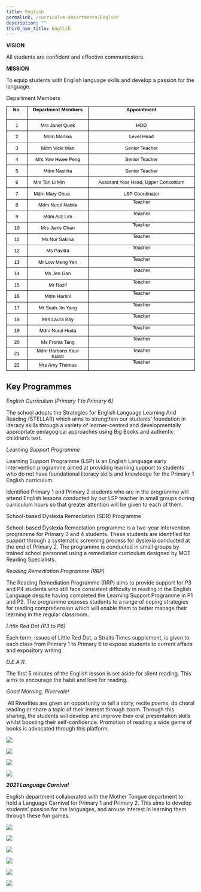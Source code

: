 ```yaml
---
title: English
permalink: /curriculum-departments/English
description: ""
third_nav_title: English
---
```

**VISION**  

All students are confident and effective communicators.

**MISSION**  

To equip students with English language skills and develop a passion for the language.

Department Members

<table style="margin: 0px; outline: 0px; padding: 0px; border-collapse: collapse; max-width: 100%;" width="0" cellpadding="0" cellspacing="0" border="0" class="MsoNormalTable"><tbody style="margin: 0px; outline: 0px; padding: 0px;"><tr style="margin: 0px; outline: 0px; padding: 0px; height: 25.5pt;"><td style="margin: 0px; outline: 0px; padding: 0in 5.4pt; width: 39.25pt; border: 1pt solid black; height: 25.5pt;" valign="top" width="52"><p style="margin: 0in 0in 0.0001pt; outline: 0px; padding: 0px; line-height: normal; color: rgb(0, 0, 0); font-family: Helvetica; font-size: 13px; text-align: center; text-indent: -0.1pt;" align="center" class="MsoNormal"><font style="margin: 0px; outline: 0px; padding: 0px;" face="arial, sans-serif" size="2"><b style="margin: 0px; outline: 0px; padding: 0px;">No.</b></font></p></td><td style="margin: 0px; outline: 0px; padding: 0in 5.4pt; width: 145.6pt; border-top: 1pt solid black; border-right: 1pt solid black; border-bottom: 1pt solid black; border-image: initial; border-left: none; height: 25.5pt;" valign="top" width="194"><p style="margin: 0in 0in 0.0001pt; outline: 0px; padding: 0px; line-height: normal; color: rgb(0, 0, 0); font-family: Helvetica; font-size: 13px; text-align: center; text-indent: -0.1pt;" align="center" class="MsoNormal"><font style="margin: 0px; outline: 0px; padding: 0px;" face="arial, sans-serif" size="2"><b style="margin: 0px; outline: 0px; padding: 0px;">Department Members</b></font></p></td><td style="margin: 0px; outline: 0px; padding: 0in 5.4pt; width: 288.1pt; border-top: 1pt solid black; border-right: 1pt solid black; border-bottom: 1pt solid black; border-image: initial; border-left: none; height: 25.5pt;" valign="top" width="384"><p style="margin: 0in 0in 0.0001pt; outline: 0px; padding: 0px; line-height: normal; color: rgb(0, 0, 0); font-family: Helvetica; font-size: 13px; text-align: center; text-indent: -0.1pt;" align="center" class="MsoNormal"><font style="margin: 0px; outline: 0px; padding: 0px;" face="arial, sans-serif" size="2"><b style="margin: 0px; outline: 0px; padding: 0px;">Appointment</b></font></p></td></tr><tr style="margin: 0px; outline: 0px; padding: 0px; height: 22.9pt;"><td style="margin: 0px; outline: 0px; padding: 0in 5.4pt; width: 39.25pt; border-right: 1pt solid black; border-bottom: 1pt solid black; border-left: 1pt solid black; border-image: initial; border-top: none; height: 22.9pt;" width="52"><p style="margin: 0in 0in 0.0001pt; outline: 0px; padding: 0px; line-height: normal; color: rgb(0, 0, 0); font-family: Helvetica; font-size: 13px; text-align: center; text-indent: -0.1pt;" align="center" class="MsoNormal"><font style="margin: 0px; outline: 0px; padding: 0px;" face="arial, sans-serif" size="2">1</font></p></td><td style="margin: 0px; outline: 0px; padding: 0in 5.4pt; width: 145.6pt; border-top: none; border-left: none; border-bottom: 1pt solid black; border-right: 1pt solid black; height: 22.9pt;" width="194"><p style="margin: 0in 0in 0.0001pt; outline: 0px; padding: 0px; line-height: normal; color: rgb(0, 0, 0); font-family: Helvetica; font-size: 13px; text-align: center; text-indent: -0.1pt;" align="center" class="MsoNormal"><font style="margin: 0px; outline: 0px; padding: 0px;" face="arial, sans-serif" size="2">Mrs Janet Quek</font></p></td><td style="margin: 0px; outline: 0px; padding: 0in 5.4pt; width: 288.1pt; border-top: none; border-left: none; border-bottom: 1pt solid black; border-right: 1pt solid black; height: 22.9pt;" width="384"><p style="margin: 0in 0in 0.0001pt; outline: 0px; padding: 0px; line-height: normal; color: rgb(0, 0, 0); font-family: Helvetica; font-size: 13px; text-align: center; text-indent: -0.1pt;" align="center" class="MsoNormal"><font style="margin: 0px; outline: 0px; padding: 0px;" face="arial, sans-serif" size="2">HOD</font></p></td></tr><tr style="margin: 0px; outline: 0px; padding: 0px; height: 22.9pt;"><td style="margin: 0px; outline: 0px; padding: 0in 5.4pt; width: 39.25pt; border-right: 1pt solid black; border-bottom: 1pt solid black; border-left: 1pt solid black; border-image: initial; border-top: none; height: 22.9pt;" width="52"><p style="margin: 0in 0in 0.0001pt; outline: 0px; padding: 0px; line-height: normal; color: rgb(0, 0, 0); font-family: Helvetica; font-size: 13px; text-align: center; text-indent: -0.1pt;" align="center" class="MsoNormal"><font style="margin: 0px; outline: 0px; padding: 0px;" face="arial, sans-serif" size="2">2</font></p></td><td style="margin: 0px; outline: 0px; padding: 0in 5.4pt; width: 145.6pt; border-top: none; border-left: none; border-bottom: 1pt solid black; border-right: 1pt solid black; height: 22.9pt;" width="194"><p style="margin: 0in 0in 0.0001pt; outline: 0px; padding: 0px; line-height: normal; color: rgb(0, 0, 0); font-family: Helvetica; font-size: 13px; text-align: center; text-indent: -0.1pt;" align="center" class="MsoNormal"><font style="margin: 0px; outline: 0px; padding: 0px;" face="arial, sans-serif" size="2">Mdm Marlina</font></p></td><td style="margin: 0px; outline: 0px; padding: 0in 5.4pt; width: 288.1pt; border-top: none; border-left: none; border-bottom: 1pt solid black; border-right: 1pt solid black; height: 22.9pt;" width="384"><p style="margin: 0in 0in 0.0001pt; outline: 0px; padding: 0px; line-height: normal; color: rgb(0, 0, 0); font-family: Helvetica; font-size: 13px; text-align: center; text-indent: -0.1pt;" align="center" class="MsoNormal"><font style="margin: 0px; outline: 0px; padding: 0px;" face="arial, sans-serif" size="2">Level Head</font></p></td></tr><tr style="margin: 0px; outline: 0px; padding: 0px; height: 22.9pt;"><td style="margin: 0px; outline: 0px; padding: 0in 5.4pt; width: 39.25pt; border-right: 1pt solid black; border-bottom: 1pt solid black; border-left: 1pt solid black; border-image: initial; border-top: none; height: 22.9pt;" width="52"><p style="margin: 0in 0in 0.0001pt; outline: 0px; padding: 0px; line-height: normal; color: rgb(0, 0, 0); font-family: Helvetica; font-size: 13px; text-align: center; text-indent: -0.1pt;" align="center" class="MsoNormal"><font style="margin: 0px; outline: 0px; padding: 0px;" face="arial, sans-serif" size="2">3</font></p></td><td style="margin: 0px; outline: 0px; padding: 0in 5.4pt; width: 145.6pt; border-top: none; border-left: none; border-bottom: 1pt solid black; border-right: 1pt solid black; height: 22.9pt;" width="194"><p style="margin: 0in 0in 0.0001pt; outline: 0px; padding: 0px; line-height: normal; color: rgb(0, 0, 0); font-family: Helvetica; font-size: 13px; text-align: center; text-indent: -0.1pt;" align="center" class="MsoNormal"><font style="margin: 0px; outline: 0px; padding: 0px;" face="arial, sans-serif" size="2">Mdm Vicki Wan</font></p></td><td style="margin: 0px; outline: 0px; padding: 0in 5.4pt; width: 288.1pt; border-top: none; border-left: none; border-bottom: 1pt solid black; border-right: 1pt solid black; height: 22.9pt;" width="384"><p style="margin: 0in 0in 0.0001pt; outline: 0px; padding: 0px; line-height: normal; color: rgb(0, 0, 0); font-family: Helvetica; font-size: 13px; text-align: center; text-indent: -0.1pt;" align="center" class="MsoNormal"><font style="margin: 0px; outline: 0px; padding: 0px;" face="arial, sans-serif" size="2">Senior Teacher</font></p></td></tr><tr style="margin: 0px; outline: 0px; padding: 0px; height: 22.9pt;"><td style="margin: 0px; outline: 0px; padding: 0in 5.4pt; width: 39.25pt; border-right: 1pt solid black; border-bottom: 1pt solid black; border-left: 1pt solid black; border-image: initial; border-top: none; height: 22.9pt;" width="52"><p style="margin: 0in 0in 0.0001pt; outline: 0px; padding: 0px; line-height: normal; color: rgb(0, 0, 0); font-family: Helvetica; font-size: 13px; text-align: center; text-indent: -0.1pt;" align="center" class="MsoNormal"><font style="margin: 0px; outline: 0px; padding: 0px;" face="arial, sans-serif" size="2">4</font></p></td><td style="margin: 0px; outline: 0px; padding: 0in 5.4pt; width: 145.6pt; border-top: none; border-left: none; border-bottom: 1pt solid black; border-right: 1pt solid black; height: 22.9pt;" width="194"><p style="margin: 0in 0in 0.0001pt; outline: 0px; padding: 0px; line-height: normal; color: rgb(0, 0, 0); font-family: Helvetica; font-size: 13px; text-align: center; text-indent: -0.1pt;" align="center" class="MsoNormal"><font style="margin: 0px; outline: 0px; padding: 0px;" face="arial, sans-serif" size="2">Mrs Yow Hwee Peng</font></p></td><td style="margin: 0px; outline: 0px; padding: 0in 5.4pt; width: 288.1pt; border-top: none; border-left: none; border-bottom: 1pt solid black; border-right: 1pt solid black; height: 22.9pt;" width="384"><p style="margin: 0in 0in 0.0001pt; outline: 0px; padding: 0px; line-height: normal; color: rgb(0, 0, 0); font-family: Helvetica; font-size: 13px; text-align: center; text-indent: -0.1pt;" align="center" class="MsoNormal"><font style="margin: 0px; outline: 0px; padding: 0px;" face="arial, sans-serif" size="2">Senior Teacher</font></p></td></tr><tr style="margin: 0px; outline: 0px; padding: 0px; height: 22.9pt;"><td style="margin: 0px; outline: 0px; padding: 0in 5.4pt; width: 39.25pt; border-right: 1pt solid black; border-bottom: 1pt solid black; border-left: 1pt solid black; border-image: initial; border-top: none; height: 22.9pt;" width="52"><p style="margin: 0in 0in 0.0001pt; outline: 0px; padding: 0px; line-height: normal; color: rgb(0, 0, 0); font-family: Helvetica; font-size: 13px; text-align: center; text-indent: -0.1pt;" align="center" class="MsoNormal"><font style="margin: 0px; outline: 0px; padding: 0px;" face="arial, sans-serif" size="2">5</font></p></td><td style="margin: 0px; outline: 0px; padding: 0in 5.4pt; width: 145.6pt; border-top: none; border-left: none; border-bottom: 1pt solid black; border-right: 1pt solid black; height: 22.9pt;" width="194"><p style="margin: 0in 0in 0.0001pt; outline: 0px; padding: 0px; line-height: normal; color: rgb(0, 0, 0); font-family: Helvetica; font-size: 13px; text-align: center; text-indent: -0.1pt;" align="center" class="MsoNormal"><font style="margin: 0px; outline: 0px; padding: 0px;" face="arial, sans-serif" size="2">Mdm Nashita</font></p></td><td style="margin: 0px; outline: 0px; padding: 0in 5.4pt; width: 288.1pt; border-top: none; border-left: none; border-bottom: 1pt solid black; border-right: 1pt solid black; height: 22.9pt;" width="384"><p style="margin: 0in 0in 0.0001pt; outline: 0px; padding: 0px; line-height: normal; color: rgb(0, 0, 0); font-family: Helvetica; font-size: 13px; text-align: center; text-indent: -0.1pt;" align="center" class="MsoNormal"><font style="margin: 0px; outline: 0px; padding: 0px;" face="arial, sans-serif" size="2">Senior Teacher</font></p></td></tr><tr style="margin: 0px; outline: 0px; padding: 0px; height: 22.9pt;"><td style="margin: 0px; outline: 0px; padding: 0in 5.4pt; width: 39.25pt; border-right: 1pt solid black; border-bottom: 1pt solid black; border-left: 1pt solid black; border-image: initial; border-top: none; height: 22.9pt;" width="52"><p style="margin: 0in 0in 0.0001pt; outline: 0px; padding: 0px; line-height: normal; color: rgb(0, 0, 0); font-family: Helvetica; font-size: 13px; text-align: center; text-indent: -0.1pt;" align="center" class="MsoNormal"><font style="margin: 0px; outline: 0px; padding: 0px;" face="arial, sans-serif" size="2">6</font></p></td><td style="margin: 0px; outline: 0px; padding: 0in 5.4pt; width: 145.6pt; border-top: none; border-left: none; border-bottom: 1pt solid black; border-right: 1pt solid black; height: 22.9pt;" width="194"><p style="margin: 0in 0in 0.0001pt; outline: 0px; padding: 0px; line-height: normal; color: rgb(0, 0, 0); font-family: Helvetica; font-size: 13px; text-align: center; text-indent: -0.1pt;" align="center" class="MsoNormal"><font style="margin: 0px; outline: 0px; padding: 0px;" face="arial, sans-serif" size="2">Mrs Tan Li Min&nbsp;&nbsp;&nbsp;&nbsp;&nbsp;&nbsp;&nbsp;&nbsp;&nbsp;&nbsp;&nbsp;&nbsp;&nbsp;</font></p></td><td style="margin: 0px; outline: 0px; padding: 0in 5.4pt; width: 288.1pt; border-top: none; border-left: none; border-bottom: 1pt solid black; border-right: 1pt solid black; height: 22.9pt;" width="384"><p style="margin: 0in 0in 0.0001pt; outline: 0px; padding: 0px; line-height: normal; color: rgb(0, 0, 0); font-family: Helvetica; font-size: 13px; text-align: center; text-indent: -0.1pt;" align="center" class="MsoNormal"><font style="margin: 0px; outline: 0px; padding: 0px;" face="arial, sans-serif" size="2">Assistant Year Head, Upper Consortium</font></p></td></tr><tr style="margin: 0px; outline: 0px; padding: 0px; height: 22.9pt;"><td style="margin: 0px; outline: 0px; padding: 0in 5.4pt; width: 39.25pt; border-right: 1pt solid black; border-bottom: 1pt solid black; border-left: 1pt solid black; border-image: initial; border-top: none; height: 22.9pt;" width="52"><p style="margin: 0in 0in 0.0001pt; outline: 0px; padding: 0px; line-height: normal; color: rgb(0, 0, 0); font-family: Helvetica; font-size: 13px; text-align: center; text-indent: -0.1pt;" align="center" class="MsoNormal"><font style="margin: 0px; outline: 0px; padding: 0px;" face="arial, sans-serif" size="2">7</font></p></td><td style="margin: 0px; outline: 0px; padding: 0in 5.4pt; width: 145.6pt; border-top: none; border-left: none; border-bottom: 1pt solid black; border-right: 1pt solid black; height: 22.9pt;" width="194"><p style="margin: 0in 0in 0.0001pt; outline: 0px; padding: 0px; line-height: normal; color: rgb(0, 0, 0); font-family: Helvetica; font-size: 13px; text-align: center; text-indent: -0.1pt;" align="center" class="MsoNormal"><font style="margin: 0px; outline: 0px; padding: 0px;" face="arial, sans-serif" size="2">Mdm Mary Chua&nbsp;&nbsp;&nbsp;&nbsp;&nbsp;&nbsp;&nbsp;&nbsp;&nbsp;</font></p></td><td style="margin: 0px; outline: 0px; padding: 0in 5.4pt; width: 288.1pt; border-top: none; border-left: none; border-bottom: 1pt solid black; border-right: 1pt solid black; height: 22.9pt;" width="384"><p style="margin: 0in 0in 0.0001pt; outline: 0px; padding: 0px; line-height: normal; color: rgb(0, 0, 0); font-family: Helvetica; font-size: 13px; text-align: center; text-indent: -0.1pt;" align="center" class="MsoNormal"><font style="margin: 0px; outline: 0px; padding: 0px;" face="arial, sans-serif" size="2">LSP Coordinator</font></p></td></tr><tr style="margin: 0px; outline: 0px; padding: 0px; height: 22.9pt;"><td style="margin: 0px; outline: 0px; padding: 0in 5.4pt; width: 39.25pt; border-right: 1pt solid black; border-bottom: 1pt solid black; border-left: 1pt solid black; border-image: initial; border-top: none; height: 22.9pt;" width="52"><p style="margin: 0in 0in 0.0001pt; outline: 0px; padding: 0px; line-height: normal; color: rgb(0, 0, 0); font-family: Helvetica; font-size: 13px; text-align: center; text-indent: -0.1pt;" align="center" class="MsoNormal"><font style="margin: 0px; outline: 0px; padding: 0px;" face="arial, sans-serif" size="2">8</font></p></td><td style="margin: 0px; outline: 0px; padding: 0in 5.4pt; width: 145.6pt; border-top: none; border-left: none; border-bottom: 1pt solid black; border-right: 1pt solid black; height: 22.9pt;" width="194"><p style="margin: 0in 0in 0.0001pt; outline: 0px; padding: 0px; line-height: normal; color: rgb(0, 0, 0); font-family: Helvetica; font-size: 13px; text-align: center; text-indent: -0.1pt;" align="center" class="MsoNormal"><font style="margin: 0px; outline: 0px; padding: 0px;" face="arial, sans-serif" size="2">Mdm Nurul Nabila</font></p></td><td style="margin: 0px; outline: 0px; padding: 0in 5.4pt; width: 288.1pt; border-top: none; border-left: none; border-bottom: 1pt solid black; border-right: 1pt solid black; height: 22.9pt;" valign="top" width="384"><p style="margin: 0px 0px 0px 0in; outline: 0px; padding: 0px; line-height: 20px !important; color: rgb(0, 0, 0); font-family: Helvetica; font-size: 13px; text-align: center; text-indent: -0.1pt;" align="center" class="MsoNormal"><font style="margin: 0px; outline: 0px; padding: 0px;" face="arial, sans-serif" size="2"><span style="margin: 0px; outline: 0px; padding: 0px; line-height: 13.91px;">Teacher</span></font></p></td></tr><tr style="margin: 0px; outline: 0px; padding: 0px; height: 22.9pt;"><td style="margin: 0px; outline: 0px; padding: 0in 5.4pt; width: 39.25pt; border-right: 1pt solid black; border-bottom: 1pt solid black; border-left: 1pt solid black; border-image: initial; border-top: none; height: 22.9pt;" width="52"><p style="margin: 0in 0in 0.0001pt; outline: 0px; padding: 0px; line-height: normal; color: rgb(0, 0, 0); font-family: Helvetica; font-size: 13px; text-align: center; text-indent: -0.1pt;" align="center" class="MsoNormal"><font style="margin: 0px; outline: 0px; padding: 0px;" face="arial, sans-serif" size="2">9</font></p></td><td style="margin: 0px; outline: 0px; padding: 0in 5.4pt; width: 145.6pt; border-top: none; border-left: none; border-bottom: 1pt solid black; border-right: 1pt solid black; height: 22.9pt;" width="194"><p style="margin: 0in 0in 0.0001pt; outline: 0px; padding: 0px; line-height: normal; color: rgb(0, 0, 0); font-family: Helvetica; font-size: 13px; text-align: center; text-indent: -0.1pt;" align="center" class="MsoNormal"><font style="margin: 0px; outline: 0px; padding: 0px;" face="arial, sans-serif" size="2">Mdm Aliz Lim</font></p></td><td style="margin: 0px; outline: 0px; padding: 0in 5.4pt; width: 288.1pt; border-top: none; border-left: none; border-bottom: 1pt solid black; border-right: 1pt solid black; height: 22.9pt;" valign="top" width="384"><p style="margin: 0px 0px 0px 0in; outline: 0px; padding: 0px; line-height: 20px !important; color: rgb(0, 0, 0); font-family: Helvetica; font-size: 13px; text-align: center; text-indent: -0.1pt;" align="center" class="MsoNormal"><font style="margin: 0px; outline: 0px; padding: 0px;" face="arial, sans-serif" size="2"><span style="margin: 0px; outline: 0px; padding: 0px; line-height: 13.91px;">Teacher</span></font></p></td></tr><tr style="margin: 0px; outline: 0px; padding: 0px; height: 22.9pt;"><td style="margin: 0px; outline: 0px; padding: 0in 5.4pt; width: 39.25pt; border-right: 1pt solid black; border-bottom: 1pt solid black; border-left: 1pt solid black; border-image: initial; border-top: none; height: 22.9pt;" width="52"><p style="margin: 0in 0in 0.0001pt; outline: 0px; padding: 0px; line-height: normal; color: rgb(0, 0, 0); font-family: Helvetica; font-size: 13px; text-align: center; text-indent: -0.1pt;" align="center" class="MsoNormal"><font style="margin: 0px; outline: 0px; padding: 0px;" face="arial, sans-serif" size="2">10</font></p></td><td style="margin: 0px; outline: 0px; padding: 0in 5.4pt; width: 145.6pt; border-top: none; border-left: none; border-bottom: 1pt solid black; border-right: 1pt solid black; height: 22.9pt;" width="194"><p style="margin: 0in 0in 0.0001pt; outline: 0px; padding: 0px; line-height: normal; color: rgb(0, 0, 0); font-family: Helvetica; font-size: 13px; text-align: center; text-indent: -0.1pt;" align="center" class="MsoNormal"><font style="margin: 0px; outline: 0px; padding: 0px;" face="arial, sans-serif" size="2">Mrs Janis Chan</font></p></td><td style="margin: 0px; outline: 0px; padding: 0in 5.4pt; width: 288.1pt; border-top: none; border-left: none; border-bottom: 1pt solid black; border-right: 1pt solid black; height: 22.9pt;" valign="top" width="384"><p style="margin: 0px 0px 0px 0in; outline: 0px; padding: 0px; line-height: 20px !important; color: rgb(0, 0, 0); font-family: Helvetica; font-size: 13px; text-align: center; text-indent: -0.1pt;" align="center" class="MsoNormal"><font style="margin: 0px; outline: 0px; padding: 0px;" face="arial, sans-serif" size="2"><span style="margin: 0px; outline: 0px; padding: 0px; line-height: 13.91px;">Teacher</span></font></p></td></tr><tr style="margin: 0px; outline: 0px; padding: 0px; height: 22.9pt;"><td style="margin: 0px; outline: 0px; padding: 0in 5.4pt; width: 39.25pt; border-right: 1pt solid black; border-bottom: 1pt solid black; border-left: 1pt solid black; border-image: initial; border-top: none; height: 22.9pt;" width="52"><p style="margin: 0in 0in 0.0001pt; outline: 0px; padding: 0px; line-height: normal; color: rgb(0, 0, 0); font-family: Helvetica; font-size: 13px; text-align: center; text-indent: -0.1pt;" align="center" class="MsoNormal"><font style="margin: 0px; outline: 0px; padding: 0px;" face="arial, sans-serif" size="2">11</font></p></td><td style="margin: 0px; outline: 0px; padding: 0in 5.4pt; width: 145.6pt; border-top: none; border-left: none; border-bottom: 1pt solid black; border-right: 1pt solid black; height: 22.9pt;" width="194"><p style="margin: 0in 0in 0.0001pt; outline: 0px; padding: 0px; line-height: normal; color: rgb(0, 0, 0); font-family: Helvetica; font-size: 13px; text-align: center; text-indent: -0.1pt;" align="center" class="MsoNormal"><font style="margin: 0px; outline: 0px; padding: 0px;" face="arial, sans-serif" size="2">Ms Nur Sakina</font></p></td><td style="margin: 0px; outline: 0px; padding: 0in 5.4pt; width: 288.1pt; border-top: none; border-left: none; border-bottom: 1pt solid black; border-right: 1pt solid black; height: 22.9pt;" valign="top" width="384"><p style="margin: 0px 0px 0px 0in; outline: 0px; padding: 0px; line-height: 20px !important; color: rgb(0, 0, 0); font-family: Helvetica; font-size: 13px; text-align: center; text-indent: -0.1pt;" align="center" class="MsoNormal"><font style="margin: 0px; outline: 0px; padding: 0px;" face="arial, sans-serif" size="2"><span style="margin: 0px; outline: 0px; padding: 0px; line-height: 13.91px;">Teacher</span></font></p></td></tr><tr style="margin: 0px; outline: 0px; padding: 0px; height: 22.9pt;"><td style="margin: 0px; outline: 0px; padding: 0in 5.4pt; width: 39.25pt; border-right: 1pt solid black; border-bottom: 1pt solid black; border-left: 1pt solid black; border-image: initial; border-top: none; height: 22.9pt;" width="52"><p style="margin: 0in 0in 0.0001pt; outline: 0px; padding: 0px; line-height: normal; color: rgb(0, 0, 0); font-family: Helvetica; font-size: 13px; text-align: center; text-indent: -0.1pt;" align="center" class="MsoNormal"><font style="margin: 0px; outline: 0px; padding: 0px;" face="arial, sans-serif" size="2">12</font></p></td><td style="margin: 0px; outline: 0px; padding: 0in 5.4pt; width: 145.6pt; border-top: none; border-left: none; border-bottom: 1pt solid black; border-right: 1pt solid black; height: 22.9pt;" width="194"><p style="margin: 0in 0in 0.0001pt; outline: 0px; padding: 0px; line-height: normal; color: rgb(0, 0, 0); font-family: Helvetica; font-size: 13px; text-align: center; text-indent: -0.1pt;" align="center" class="MsoNormal"><font style="margin: 0px; outline: 0px; padding: 0px;" face="arial, sans-serif" size="2">Ms Pavitra</font></p></td><td style="margin: 0px; outline: 0px; padding: 0in 5.4pt; width: 288.1pt; border-top: none; border-left: none; border-bottom: 1pt solid black; border-right: 1pt solid black; height: 22.9pt;" valign="top" width="384"><p style="margin: 0px 0px 0px 0in; outline: 0px; padding: 0px; line-height: 20px !important; color: rgb(0, 0, 0); font-family: Helvetica; font-size: 13px; text-align: center; text-indent: -0.1pt;" align="center" class="MsoNormal"><font style="margin: 0px; outline: 0px; padding: 0px;" face="arial, sans-serif" size="2"><span style="margin: 0px; outline: 0px; padding: 0px; line-height: 13.91px;">Teacher</span></font></p></td></tr><tr style="margin: 0px; outline: 0px; padding: 0px; height: 22.9pt;"><td style="margin: 0px; outline: 0px; padding: 0in 5.4pt; width: 39.25pt; border-right: 1pt solid black; border-bottom: 1pt solid black; border-left: 1pt solid black; border-image: initial; border-top: none; height: 22.9pt;" width="52"><p style="margin: 0in 0in 0.0001pt; outline: 0px; padding: 0px; line-height: normal; color: rgb(0, 0, 0); font-family: Helvetica; font-size: 13px; text-align: center; text-indent: -0.1pt;" align="center" class="MsoNormal"><font style="margin: 0px; outline: 0px; padding: 0px;" face="arial, sans-serif" size="2">13</font></p></td><td style="margin: 0px; outline: 0px; padding: 0in 5.4pt; width: 145.6pt; border-top: none; border-left: none; border-bottom: 1pt solid black; border-right: 1pt solid black; height: 22.9pt;" width="194"><p style="margin: 0in 0in 0.0001pt; outline: 0px; padding: 0px; line-height: normal; color: rgb(0, 0, 0); font-family: Helvetica; font-size: 13px; text-align: center; text-indent: -0.1pt;" align="center" class="MsoNormal"><font style="margin: 0px; outline: 0px; padding: 0px;" face="arial, sans-serif" size="2">Mr Low Meng Yen</font></p></td><td style="margin: 0px; outline: 0px; padding: 0in 5.4pt; width: 288.1pt; border-top: none; border-left: none; border-bottom: 1pt solid black; border-right: 1pt solid black; height: 22.9pt;" valign="top" width="384"><p style="margin: 0px 0px 0px 0in; outline: 0px; padding: 0px; line-height: 20px !important; color: rgb(0, 0, 0); font-family: Helvetica; font-size: 13px; text-align: center; text-indent: -0.1pt;" align="center" class="MsoNormal"><font style="margin: 0px; outline: 0px; padding: 0px;" face="arial, sans-serif" size="2"><span style="margin: 0px; outline: 0px; padding: 0px; line-height: 13.91px;">Teacher</span></font></p></td></tr><tr style="margin: 0px; outline: 0px; padding: 0px; height: 22.9pt;"><td style="margin: 0px; outline: 0px; padding: 0in 5.4pt; width: 39.25pt; border-right: 1pt solid black; border-bottom: 1pt solid black; border-left: 1pt solid black; border-image: initial; border-top: none; height: 22.9pt;" width="52"><p style="margin: 0in 0in 0.0001pt; outline: 0px; padding: 0px; line-height: normal; color: rgb(0, 0, 0); font-family: Helvetica; font-size: 13px; text-align: center; text-indent: -0.1pt;" align="center" class="MsoNormal"><font style="margin: 0px; outline: 0px; padding: 0px;" face="arial, sans-serif" size="2">14</font></p></td><td style="margin: 0px; outline: 0px; padding: 0in 5.4pt; width: 145.6pt; border-top: none; border-left: none; border-bottom: 1pt solid black; border-right: 1pt solid black; height: 22.9pt;" width="194"><p style="margin: 0in 0in 0.0001pt; outline: 0px; padding: 0px; line-height: normal; color: rgb(0, 0, 0); font-family: Helvetica; font-size: 13px; text-align: center; text-indent: -0.1pt;" align="center" class="MsoNormal"><font style="margin: 0px; outline: 0px; padding: 0px;" face="arial, sans-serif" size="2">Ms Jen Gan</font></p></td><td style="margin: 0px; outline: 0px; padding: 0in 5.4pt; width: 288.1pt; border-top: none; border-left: none; border-bottom: 1pt solid black; border-right: 1pt solid black; height: 22.9pt;" valign="top" width="384"><p style="margin: 0px 0px 0px 0in; outline: 0px; padding: 0px; line-height: 20px !important; color: rgb(0, 0, 0); font-family: Helvetica; font-size: 13px; text-align: center; text-indent: -0.1pt;" align="center" class="MsoNormal"><font style="margin: 0px; outline: 0px; padding: 0px;" face="arial, sans-serif" size="2"><span style="margin: 0px; outline: 0px; padding: 0px; line-height: 13.91px;">Teacher</span></font></p></td></tr><tr style="margin: 0px; outline: 0px; padding: 0px; height: 22.9pt;"><td style="margin: 0px; outline: 0px; padding: 0in 5.4pt; width: 39.25pt; border-right: 1pt solid black; border-bottom: 1pt solid black; border-left: 1pt solid black; border-image: initial; border-top: none; height: 22.9pt;" width="52"><p style="margin: 0in 0in 0.0001pt; outline: 0px; padding: 0px; line-height: normal; color: rgb(0, 0, 0); font-family: Helvetica; font-size: 13px; text-align: center; text-indent: -0.1pt;" align="center" class="MsoNormal"><font style="margin: 0px; outline: 0px; padding: 0px;" face="arial, sans-serif" size="2">15</font></p></td><td style="margin: 0px; outline: 0px; padding: 0in 5.4pt; width: 145.6pt; border-top: none; border-left: none; border-bottom: 1pt solid black; border-right: 1pt solid black; height: 22.9pt;" width="194"><p style="margin: 0in 0in 0.0001pt; outline: 0px; padding: 0px; line-height: normal; color: rgb(0, 0, 0); font-family: Helvetica; font-size: 13px; text-align: center; text-indent: -0.1pt;" align="center" class="MsoNormal"><font style="margin: 0px; outline: 0px; padding: 0px;" face="arial, sans-serif" size="2">Mr Razif</font></p></td><td style="margin: 0px; outline: 0px; padding: 0in 5.4pt; width: 288.1pt; border-top: none; border-left: none; border-bottom: 1pt solid black; border-right: 1pt solid black; height: 22.9pt;" valign="top" width="384"><p style="margin: 0px 0px 0px 0in; outline: 0px; padding: 0px; line-height: 20px !important; color: rgb(0, 0, 0); font-family: Helvetica; font-size: 13px; text-align: center; text-indent: -0.1pt;" align="center" class="MsoNormal"><font style="margin: 0px; outline: 0px; padding: 0px;" face="arial, sans-serif" size="2"><span style="margin: 0px; outline: 0px; padding: 0px; line-height: 13.91px;">Teacher</span></font></p></td></tr><tr style="margin: 0px; outline: 0px; padding: 0px; height: 22.9pt;"><td style="margin: 0px; outline: 0px; padding: 0in 5.4pt; width: 39.25pt; border-right: 1pt solid black; border-bottom: 1pt solid black; border-left: 1pt solid black; border-image: initial; border-top: none; height: 22.9pt;" width="52"><p style="margin: 0in 0in 0.0001pt; outline: 0px; padding: 0px; line-height: normal; color: rgb(0, 0, 0); font-family: Helvetica; font-size: 13px; text-align: center; text-indent: -0.1pt;" align="center" class="MsoNormal"><font style="margin: 0px; outline: 0px; padding: 0px;" face="arial, sans-serif" size="2">16</font></p></td><td style="margin: 0px; outline: 0px; padding: 0in 5.4pt; width: 145.6pt; border-top: none; border-left: none; border-bottom: 1pt solid black; border-right: 1pt solid black; height: 22.9pt;" width="194"><p style="margin: 0in 0in 0.0001pt; outline: 0px; padding: 0px; line-height: normal; color: rgb(0, 0, 0); font-family: Helvetica; font-size: 13px; text-align: center; text-indent: -0.1pt;" align="center" class="MsoNormal"><font style="margin: 0px; outline: 0px; padding: 0px;" face="arial, sans-serif" size="2">Mdm Hartini</font></p></td><td style="margin: 0px; outline: 0px; padding: 0in 5.4pt; width: 288.1pt; border-top: none; border-left: none; border-bottom: 1pt solid black; border-right: 1pt solid black; height: 22.9pt;" valign="top" width="384"><p style="margin: 0px 0px 0px 0in; outline: 0px; padding: 0px; line-height: 20px !important; color: rgb(0, 0, 0); font-family: Helvetica; font-size: 13px; text-align: center; text-indent: -0.1pt;" align="center" class="MsoNormal"><font style="margin: 0px; outline: 0px; padding: 0px;" face="arial, sans-serif" size="2"><span style="margin: 0px; outline: 0px; padding: 0px; line-height: 13.91px;">Teacher</span></font></p></td></tr><tr style="margin: 0px; outline: 0px; padding: 0px; height: 22.9pt;"><td style="margin: 0px; outline: 0px; padding: 0in 5.4pt; width: 39.25pt; border-right: 1pt solid black; border-bottom: 1pt solid black; border-left: 1pt solid black; border-image: initial; border-top: none; height: 22.9pt;" width="52"><p style="margin: 0in 0in 0.0001pt; outline: 0px; padding: 0px; line-height: normal; color: rgb(0, 0, 0); font-family: Helvetica; font-size: 13px; text-align: center; text-indent: -0.1pt;" align="center" class="MsoNormal"><font style="margin: 0px; outline: 0px; padding: 0px;" face="arial, sans-serif" size="2">17</font></p></td><td style="margin: 0px; outline: 0px; padding: 0in 5.4pt; width: 145.6pt; border-top: none; border-left: none; border-bottom: 1pt solid black; border-right: 1pt solid black; height: 22.9pt;" width="194"><p style="margin: 0in 0in 0.0001pt; outline: 0px; padding: 0px; line-height: normal; color: rgb(0, 0, 0); font-family: Helvetica; font-size: 13px; text-align: center; text-indent: -0.1pt;" align="center" class="MsoNormal"><font style="margin: 0px; outline: 0px; padding: 0px;" face="arial, sans-serif" size="2">Mr Seah Jin Yang</font></p></td><td style="margin: 0px; outline: 0px; padding: 0in 5.4pt; width: 288.1pt; border-top: none; border-left: none; border-bottom: 1pt solid black; border-right: 1pt solid black; height: 22.9pt;" valign="top" width="384"><p style="margin: 0px 0px 0px 0in; outline: 0px; padding: 0px; line-height: 20px !important; color: rgb(0, 0, 0); font-family: Helvetica; font-size: 13px; text-align: center; text-indent: -0.1pt;" align="center" class="MsoNormal"><font style="margin: 0px; outline: 0px; padding: 0px;" face="arial, sans-serif" size="2"><span style="margin: 0px; outline: 0px; padding: 0px; line-height: 13.91px;">Teacher</span></font></p></td></tr><tr style="margin: 0px; outline: 0px; padding: 0px; height: 22.9pt;"><td style="margin: 0px; outline: 0px; padding: 0in 5.4pt; width: 39.25pt; border-right: 1pt solid black; border-bottom: 1pt solid black; border-left: 1pt solid black; border-image: initial; border-top: none; height: 22.9pt;" width="52"><p style="margin: 0in 0in 0.0001pt; outline: 0px; padding: 0px; line-height: normal; color: rgb(0, 0, 0); font-family: Helvetica; font-size: 13px; text-align: center; text-indent: -0.1pt;" align="center" class="MsoNormal"><font style="margin: 0px; outline: 0px; padding: 0px;" face="arial, sans-serif" size="2">18</font></p></td><td style="margin: 0px; outline: 0px; padding: 0in 5.4pt; width: 145.6pt; border-top: none; border-left: none; border-bottom: 1pt solid black; border-right: 1pt solid black; height: 22.9pt;" width="194"><p style="margin: 0in 0in 0.0001pt; outline: 0px; padding: 0px; line-height: normal; color: rgb(0, 0, 0); font-family: Helvetica; font-size: 13px; text-align: center; text-indent: -0.1pt;" align="center" class="MsoNormal"><font style="margin: 0px; outline: 0px; padding: 0px;" face="arial, sans-serif" size="2">Mrs Laura Bay</font></p></td><td style="margin: 0px; outline: 0px; padding: 0in 5.4pt; width: 288.1pt; border-top: none; border-left: none; border-bottom: 1pt solid black; border-right: 1pt solid black; height: 22.9pt;" valign="top" width="384"><p style="margin: 0px 0px 0px 0in; outline: 0px; padding: 0px; line-height: 20px !important; color: rgb(0, 0, 0); font-family: Helvetica; font-size: 13px; text-align: center; text-indent: -0.1pt;" align="center" class="MsoNormal"><font style="margin: 0px; outline: 0px; padding: 0px;" face="arial, sans-serif" size="2"><span style="margin: 0px; outline: 0px; padding: 0px; line-height: 13.91px;">Teacher</span></font></p></td></tr><tr style="margin: 0px; outline: 0px; padding: 0px; height: 22.9pt;"><td style="margin: 0px; outline: 0px; padding: 0in 5.4pt; width: 39.25pt; border-right: 1pt solid black; border-bottom: 1pt solid black; border-left: 1pt solid black; border-image: initial; border-top: none; height: 22.9pt;" width="52"><p style="margin: 0in 0in 0.0001pt; outline: 0px; padding: 0px; line-height: normal; color: rgb(0, 0, 0); font-family: Helvetica; font-size: 13px; text-align: center; text-indent: -0.1pt;" align="center" class="MsoNormal"><font style="margin: 0px; outline: 0px; padding: 0px;" face="arial, sans-serif" size="2">19</font></p></td><td style="margin: 0px; outline: 0px; padding: 0in 5.4pt; width: 145.6pt; border-top: none; border-left: none; border-bottom: 1pt solid black; border-right: 1pt solid black; height: 22.9pt;" width="194"><p style="margin: 0in 0in 0.0001pt; outline: 0px; padding: 0px; line-height: normal; color: rgb(0, 0, 0); font-family: Helvetica; font-size: 13px; text-align: center; text-indent: -0.1pt;" align="center" class="MsoNormal"><font style="margin: 0px; outline: 0px; padding: 0px;" face="arial, sans-serif" size="2">Mdm Nurul Huda</font></p></td><td style="margin: 0px; outline: 0px; padding: 0in 5.4pt; width: 288.1pt; border-top: none; border-left: none; border-bottom: 1pt solid black; border-right: 1pt solid black; height: 22.9pt;" valign="top" width="384"><p style="margin: 0px 0px 0px 0in; outline: 0px; padding: 0px; line-height: 20px !important; color: rgb(0, 0, 0); font-family: Helvetica; font-size: 13px; text-align: center; text-indent: -0.1pt;" align="center" class="MsoNormal"><font style="margin: 0px; outline: 0px; padding: 0px;" face="arial, sans-serif" size="2"><span style="margin: 0px; outline: 0px; padding: 0px; line-height: 13.91px;">Teacher</span></font></p></td></tr><tr style="margin: 0px; outline: 0px; padding: 0px; height: 22.9pt;"><td style="margin: 0px; outline: 0px; padding: 0in 5.4pt; width: 39.25pt; border-right: 1pt solid black; border-bottom: 1pt solid black; border-left: 1pt solid black; border-image: initial; border-top: none; height: 22.9pt;" width="52"><p style="margin: 0in 0in 0.0001pt; outline: 0px; padding: 0px; line-height: normal; color: rgb(0, 0, 0); font-family: Helvetica; font-size: 13px; text-align: center; text-indent: -0.1pt;" align="center" class="MsoNormal"><font style="margin: 0px; outline: 0px; padding: 0px;" face="arial, sans-serif" size="2">20</font></p></td><td style="margin: 0px; outline: 0px; padding: 0in 5.4pt; width: 145.6pt; border-top: none; border-left: none; border-bottom: 1pt solid black; border-right: 1pt solid black; height: 22.9pt;" width="194"><p style="margin: 0in 0in 0.0001pt; outline: 0px; padding: 0px; line-height: normal; color: rgb(0, 0, 0); font-family: Helvetica; font-size: 13px; text-align: center; text-indent: -0.1pt;" align="center" class="MsoNormal"><font style="margin: 0px; outline: 0px; padding: 0px;" face="arial, sans-serif" size="2">Ms Fronia Tang</font></p></td><td style="margin: 0px; outline: 0px; padding: 0in 5.4pt; width: 288.1pt; border-top: none; border-left: none; border-bottom: 1pt solid black; border-right: 1pt solid black; height: 22.9pt;" valign="top" width="384"><p style="margin: 0px 0px 0px 0in; outline: 0px; padding: 0px; line-height: 20px !important; color: rgb(0, 0, 0); font-family: Helvetica; font-size: 13px; text-align: center; text-indent: -0.1pt;" align="center" class="MsoNormal"><font style="margin: 0px; outline: 0px; padding: 0px;" face="arial, sans-serif" size="2"><span style="margin: 0px; outline: 0px; padding: 0px; line-height: 13.91px;">Teacher</span></font></p></td></tr><tr style="margin: 0px; outline: 0px; padding: 0px; height: 22.9pt;"><td style="margin: 0px; outline: 0px; padding: 0in 5.4pt; width: 39.25pt; border-right: 1pt solid black; border-bottom: 1pt solid black; border-left: 1pt solid black; border-image: initial; border-top: none; height: 22.9pt;" width="52"><p style="margin: 0in 0in 0.0001pt; outline: 0px; padding: 0px; line-height: normal; color: rgb(0, 0, 0); font-family: Helvetica; font-size: 13px; text-align: center; text-indent: -0.1pt;" align="center" class="MsoNormal"><font style="margin: 0px; outline: 0px; padding: 0px;" face="arial, sans-serif" size="2">21</font></p></td><td style="margin: 0px; outline: 0px; padding: 0in 5.4pt; width: 145.6pt; border-top: none; border-left: none; border-bottom: 1pt solid black; border-right: 1pt solid black; height: 22.9pt;" width="194"><p style="margin: 0in 0in 0.0001pt; outline: 0px; padding: 0px; line-height: normal; color: rgb(0, 0, 0); font-family: Helvetica; font-size: 13px; text-align: center; text-indent: -0.1pt;" align="center" class="MsoNormal"><font style="margin: 0px; outline: 0px; padding: 0px;" face="arial, sans-serif" size="2">Mdm Harbans Kaur Kullar</font></p></td><td style="margin: 0px; outline: 0px; padding: 0in 5.4pt; width: 288.1pt; border-top: none; border-left: none; border-bottom: 1pt solid black; border-right: 1pt solid black; height: 22.9pt;" valign="top" width="384"><p style="margin: 0px 0px 0px 0in; outline: 0px; padding: 0px; line-height: 20px !important; color: rgb(0, 0, 0); font-family: Helvetica; font-size: 13px; text-align: center; text-indent: -0.1pt;" align="center" class="MsoNormal"><font style="margin: 0px; outline: 0px; padding: 0px;" face="arial, sans-serif" size="2"><span style="margin: 0px; outline: 0px; padding: 0px; line-height: 13.91px;">Teacher</span></font></p></td></tr><tr style="margin: 0px; outline: 0px; padding: 0px; height: 22.9pt;"><td style="margin: 0px; outline: 0px; padding: 0in 5.4pt; width: 39.25pt; border-right: 1pt solid black; border-bottom: 1pt solid black; border-left: 1pt solid black; border-image: initial; border-top: none; height: 22.9pt;" width="52"><p style="margin: 0in 0in 0.0001pt; outline: 0px; padding: 0px; line-height: normal; color: rgb(0, 0, 0); font-family: Helvetica; font-size: 13px; text-align: center; text-indent: -0.1pt;" align="center" class="MsoNormal"><font style="margin: 0px; outline: 0px; padding: 0px;" face="arial, sans-serif" size="2">22</font></p></td><td style="margin: 0px; outline: 0px; padding: 0in 5.4pt; width: 145.6pt; border-top: none; border-left: none; border-bottom: 1pt solid black; border-right: 1pt solid black; height: 22.9pt;" width="194"><p style="margin: 0in 0in 0.0001pt; outline: 0px; padding: 0px; line-height: normal; color: rgb(0, 0, 0); font-family: Helvetica; font-size: 13px; text-align: center; text-indent: -0.1pt;" align="center" class="MsoNormal"><font style="margin: 0px; outline: 0px; padding: 0px;" face="arial, sans-serif" size="2">Mrs Amy Thomas</font></p></td><td style="margin: 0px; outline: 0px; padding: 0in 5.4pt; width: 288.1pt; border-top: none; border-left: none; border-bottom: 1pt solid black; border-right: 1pt solid black; height: 22.9pt;" valign="top" width="384"><p style="margin: 0px 0px 0px 0in; outline: 0px; padding: 0px; line-height: 20px !important; color: rgb(0, 0, 0); font-family: Helvetica; font-size: 13px; text-align: center; text-indent: -0.1pt;" align="center" class="MsoNormal"><font style="margin: 0px; outline: 0px; padding: 0px;" face="arial, sans-serif" size="2"><span style="margin: 0px; outline: 0px; padding: 0px; line-height: 13.91px;">Teacher</span></font></p></td></tr></tbody></table>

Key Programmes
--------------

  

_English Curriculum (Primary 1 to Primary 6)_

The school adopts&nbsp;the&nbsp;Strategies for English Language Learning And Reading (STELLAR) which aims to strengthen&nbsp;our&nbsp;students’ foundation in literacy skills through a variety of learner-centred and developmentally appropriate pedagogical approaches using Big Books and authentic children’s text.

_Learning Support Programme_

Learning Support Programme (LSP)&nbsp;is an English&nbsp;Language&nbsp;early intervention programme aimed at providing learning support to students who do not have foundational literacy skills and knowledge for the Primary 1 English curriculum.&nbsp;

  

Identified Primary 1 and Primary 2 students who are in the programme will attend English lessons conducted by our LSP teacher in small groups during curriculum hours so that greater attention will be given to each of them.&nbsp;

School-based Dyslexia Remediation (SDR) Programme

School-based Dyslexia Remediation programme is a two-year intervention programme for Primary 3 and 4 students. These students are identified for support through a systematic screening process for dyslexia conducted at the end of Primary 2. The programme is conducted in small groups by trained school personnel using a remediation curriculum designed by MOE Reading Specialists.

_Reading Remediation Programme (RRP)_

The Reading Remediation Programme (RRP) aims to provide support for P3 and P4 students who still face consistent difficulty in reading in the English Language despite having completed the Learning Support Programme in P1 and P2. The programme exposes students to a range of coping strategies for reading comprehension which will enable them to better manage their learning in the regular classroom.

_Little Red Dot (P3 to P6)_

Each term, issues of Little Red Dot, a Straits Times supplement, is given to each class from Primary 1 to Primary 6 to expose students to current affairs and expository writing.&nbsp;&nbsp;

_D.E.A.R._

The first 5 minutes of the English lesson is set aside for silent reading. This aims to encourage the habit and love for reading.&nbsp; &nbsp;&nbsp;

  

_Good Morning, Rivervale!_

&nbsp;All Riverlites are given an opportunity to tell a story, recite poems, do choral reading or share a topic of their interest&nbsp;through zoom. Through this sharing, the students will develop and improve their oral presentation skills whilst boosting their self-confidence. Promotion of reading a wide genre of books is advocated through this platform.

  
![](/images/Curriculum/English/photo6183895678468600413.jpg)

![](/images/Curriculum/English/photo6183895678468600412.jpg)

![](/images/Curriculum/English/photo6183895678468600409.jpg)

![](/images/Curriculum/English/photo6183895678468600411.jpg)

**_2021 Language Carnival_**

English department collaborated&nbsp;with the Mother&nbsp;Tongue department to hold a Language Carnival for Primary 1 and Primary 2. This aims to develop students’ passion for the languages, and arouse interest in learning them through these fun games.&nbsp;

  
![](/images/Curriculum/English/photo6183895678468600407.jpg)

![](/images/Curriculum/English/photo6183895678468600410.jpg)

![](/images/Curriculum/English/photo6183895678468600408.jpg)

![](/images/Curriculum/English/photo6183895678468600406.jpg)

![](/images/Curriculum/English/photo6183895678468600404.jpg)

![](/images/Curriculum/English/photo6183895678468600405.jpg)
